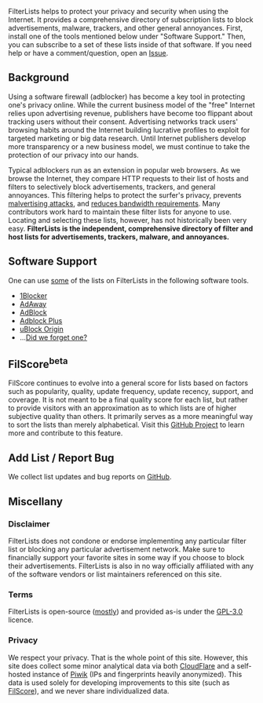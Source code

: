 FilterLists helps to protect your privacy and security when using the Internet. It provides a comprehensive directory of subscription lists to block advertisements, malware, trackers, and other general annoyances. First, install one of the tools mentioned below under "Software Support." Then, you can subscribe to a set of these lists inside of that software. If you need help or have a comment/question, open an [Issue](https://github.com/collinbarrett/FilterLists/issues).

## Background

Using a software firewall (adblocker) has become a key tool in protecting one's privacy online. While the current business model of the "free" Internet relies upon advertising revenue, publishers have become too flippant about tracking users without their consent. Advertising networks track users' browsing habits around the Internet building lucrative profiles to exploit for targeted marketing or big data research. Until Internet publishers develop more transparency or a new business model, we must continue to take the protection of our privacy into our hands.

Typical adblockers run as an extension in popular web browsers. As we browse the Internet, they compare HTTP requests to their list of hosts and filters to selectively block advertisements, trackers, and general annoyances. This filtering helps to protect the surfer's privacy, prevents [malvertising attacks](http://www.wired.com/insights/2014/11/malvertising-is-cybercriminals-latest-sweet-spot/ "Why Malvertising Is Cybercriminals' Latest Sweet Spot - Wired"), and [reduces bandwidth requirements](http://venturebeat.com/2015/07/08/blocking-ads-can-cut-network-traffic-25-to-40-study-shows/ "Blocking Ads Can Cut Network Traffic 25% to 40%, Study Shows - VentureBeat"). Many contributors work hard to maintain these filter lists for anyone to use. Locating and selecting these lists, however, has not historically been very easy. **FilterLists is the independent, comprehensive directory of filter and host lists for advertisements, trackers, malware, and annoyances.**

## Software Support

One can use [some](https://github.com/collinbarrett/FilterLists/issues/11) of the lists on FilterLists in the following software tools.

*   [1Blocker](https://1blocker.com/)
*   [AdAway](https://adaway.org/)
*   [AdBlock](https://getadblock.com/)
*   [Adblock Plus](https://adblockplus.org/)
*   [uBlock Origin](https://github.com/gorhill/uBlock)
*   ...[Did we forget one?](https://github.com/collinbarrett/FilterLists/issues)

## FilScore<sup>beta</sup>

FilScore continues to evolve into a general score for lists based on factors such as popularity, quality, update frequency, update recency, support, and coverage. It is not meant to be a final quality score for each list, but rather to provide visitors with an approximation as to which lists are of higher subjective quality than others. It primarily serves as a more meaningful way to sort the lists than merely alphabetical. Visit this [GitHub Project](https://github.com/collinbarrett/FilterLists/projects/1) to learn more and contribute to this feature.

## Add List / Report Bug

We collect list updates and bug reports on [GitHub](https://github.com/collinbarrett/FilterLists/issues).

## Miscellany

### Disclaimer

FilterLists does not condone or endorse implementing any particular filter list or blocking any particular advertisement network. Make sure to financially support your favorite sites in some way if you choose to block their advertisements. FilterLists is also in no way officially affiliated with any of the software vendors or list maintainers referenced on this site.

### Terms

FilterLists is open-source ([mostly](https://github.com/collinbarrett/FilterLists#building)) and provided as-is under the [GPL-3.0](https://github.com/collinbarrett/FilterLists/blob/master/LICENSE) licence.

### Privacy

We respect your privacy. That is the whole point of this site. However, this site does collect some minor analytical data via both [CloudFlare](https://www.cloudflare.com/analytics/) and a self-hosted instance of [Piwik](https://piwik.org/) (IPs and fingerprints heavily anonymized). This data is used solely for developing improvements to this site (such as [FilScore](#filscorebeta)), and we never share individualized data.
